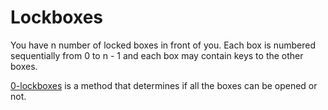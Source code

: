 # Lockboxes

You have n number of locked boxes in front of you. Each box is numbered sequentially from 0 to n - 1 and each box may contain keys to the other boxes.

[0-lockboxes](https://github.com/Jenni-Foued/holbertonschool-interview/blob/main/0x00-lockboxes/0-lockboxes.py) is a method that determines if all the boxes can be opened or not.
